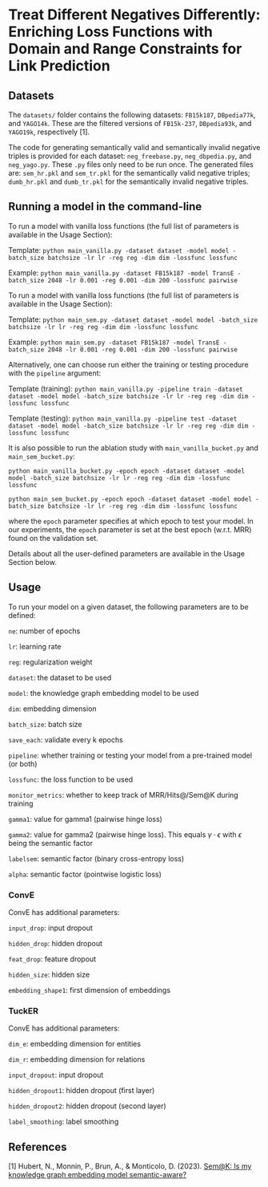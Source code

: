# Treat Different Negatives Differently: Enriching Loss Functions with Domain and Range Constraints for Link Prediction

## Datasets
The ``datasets/`` folder contains the following datasets: ``FB15k187``, ``DBpedia77k``, and ``YAGO14k``. These are the filtered versions of  ``FB15k-237``, ``DBpedia93k``, and ``YAGO19k``, respectively [1].

The code for generating semantically valid and semantically invalid negative triples is provided for each dataset: ``neg_freebase.py``, ``neg_dbpedia.py``, and ``neg_yago.py``.
These ``.py`` files only need to be run once.
The generated files are: ``sem_hr.pkl`` and ``sem_tr.pkl`` for the semantically valid negative triples; ``dumb_hr.pkl`` and ``dumb_tr.pkl`` for the semantically invalid negative triples.

## Running a model in the command-line
To run a model with vanilla loss functions (the full list of parameters is available in the Usage Section):

Template: `python main_vanilla.py -dataset dataset -model model -batch_size batchsize -lr lr -reg reg -dim dim -lossfunc lossfunc`

Example: `python main_vanilla.py -dataset FB15k187 -model TransE -batch_size 2048 -lr 0.001 -reg 0.001 -dim 200 -lossfunc pairwise` 

To run a model with vanilla loss functions (the full list of parameters is available in the Usage Section):

Template: `python main_sem.py -dataset dataset -model model -batch_size batchsize -lr lr -reg reg -dim dim -lossfunc lossfunc`

Example: `python main_sem.py -dataset FB15k187 -model TransE -batch_size 2048 -lr 0.001 -reg 0.001 -dim 200 -lossfunc pairwise`

Alternatively, one can choose run either the training or testing procedure with the `pipeline` argument:

Template (training): `python main_vanilla.py -pipeline train -dataset dataset -model model -batch_size batchsize -lr lr -reg reg -dim dim -lossfunc lossfunc`

Template (testing): `python main_vanilla.py -pipeline test -dataset dataset -model model -batch_size batchsize -lr lr -reg reg -dim dim -lossfunc lossfunc`

It is also possible to run the ablation study with ``main_vanilla_bucket.py`` and ``main_sem_bucket.py``:

`python main_vanilla_bucket.py -epoch epoch -dataset dataset -model model -batch_size batchsize -lr lr -reg reg -dim dim -lossfunc lossfunc`

`python main_sem_bucket.py -epoch epoch -dataset dataset -model model -batch_size batchsize -lr lr -reg reg -dim dim -lossfunc lossfunc`

where the `epoch` parameter specifies at which epoch to test your model. In our experiments, the `epoch` parameter is set at the best epoch (w.r.t. MRR) found on the validation set.

Details about all the user-defined parameters are available in the Usage Section below.

## Usage

To run your model on a given dataset, the following parameters are to be defined:

`ne`: number of epochs

`lr`: learning rate

`reg`: regularization weight

`dataset`: the dataset to be used

`model`: the knowledge graph embedding model to be used

`dim`: embedding dimension

`batch_size`: batch size

`save_each`: validate every k epochs

`pipeline`: whether training or testing your model from a pre-trained model (or both)

`lossfunc`: the loss function to be used

`monitor_metrics`: whether to keep track of MRR/Hits@/Sem@K during training

`gamma1`: value for gamma1 (pairwise hinge loss)

`gamma2`: value for gamma2 (pairwise hinge loss). This equals $\gamma \cdot \epsilon$ with $\epsilon$ being the semantic factor 

`labelsem`: semantic factor (binary cross-entropy loss)

`alpha`: semantic factor (pointwise logistic loss)

### ConvE

ConvE has additional parameters:

`input_drop`: input dropout

`hidden_drop`: hidden dropout

`feat_drop`: feature dropout

`hidden_size`: hidden size

`embedding_shape1`: first dimension of embeddings

### TuckER

ConvE has additional parameters:

`dim_e`: embedding dimension for entities

`dim_r`: embedding dimension for relations

`input_dropout`: input dropout

`hidden_dropout1`: hidden dropout (first layer)

`hidden_dropout2`: hidden dropout (second layer)

`label_smoothing`: label smoothing

## References
[1] Hubert, N., Monnin, P., Brun, A., & Monticolo, D. (2023). [Sem@K: Is my knowledge graph embedding model semantic-aware?](https://arxiv.org/abs/2301.05601)
